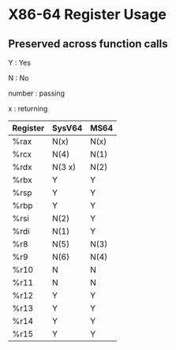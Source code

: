 # X86-64 Register Usage

## Preserved across function calls

Y : Yes

N : No

number : passing

x : returning

Register|SysV64|MS64
--------|------|----
%rax|N(x)|N(x)
%rcx|N(4)|N(1)
%rdx|N(3 x)|N(2)
%rbx|Y|Y
%rsp|Y|Y
%rbp|Y|Y
%rsi|N(2)|Y
%rdi|N(1)|Y
%r8 |N(5)|N(3)
%r9 |N(6)|N(4)
%r10|N|N
%r11|N|N
%r12|Y|Y
%r13|Y|Y
%r14|Y|Y
%r15|Y|Y
